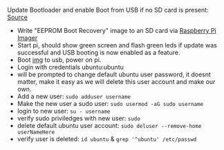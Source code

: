 Update Bootloader and enable Boot from USB if no SD card is present: [Source](https://webtechie.be/post/2020-09-29-64bit-raspbianos-on-raspberrypi4-with-usbboot/)
- Write "EEPROM Boot Recovery" image to an SD card via [Raspberry Pi Imager](https://www.raspberrypi.org/software/)
- Start pi, should show green screen and flash green leds if update was successful and USB booting is now enabled as a feature.
- Boot [img](https://www.raspberrypi.org/forums/viewtopic.php?t=278791) to usb, power on pi.
- Login with credentials ubuntu:ubuntu 
- will be prompted to change default ubuntu user password, it doesnt matter, make it easy as we will delete this user account and make our own.
- Add a new user: `sudo adduser username`
- Make the new user a sudo user: `sudo usermod -aG sudo username`
- login to new user: `su - username`
- verify sudo priviledges with new user: `sudo`
- delete default ubuntu user account: `sudo deluser --remove-home userNameHere`
- verify user is deleted: `id ubuntu` & `grep '^ubuntu' /etc/passwd`
